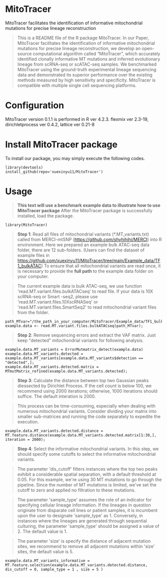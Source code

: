# MitoTracer
MitoTracer facilitates the identification of informative mitochondrial mutations for precise lineage reconstruction
>This is a README file of the R package MitoTracer. In our Paper, MitoTracer facilitates the identification of informative mitochondrial mutations for precise lineage reconstruction, we develop an open-source computational algorithm called “MitoTracer”, which accurately identified clonally informative MT mutations and inferred evolutionary lineage from scRNA-seq or scATAC-seq samples. We benchmarked MitoTracer using the ground-truth experimental lineage sequencing data and demonstrated its superior performance over the existing methods measured by high sensitivity and specificity. MitoTracer is compatible with multiple single cell sequencing platforms.
# Configuration
MitoTracer version 0.1.1 is performed in R ver 4.2.3.
flexmix ver 2.3-19, dirichletprocess ver 0.4.2, lattice ver 0.21-8
# Install MitoTracer package
To install our package, you may simply execute the following codes.
```
library(devtools)
install_github(repo='xuexinyu11/MitoTracer')
```
# Usage
>**This text will use a benchmark example data to illustrate how to use MitoTracer package**
>After the MitoTracer package is successfully installed, load the package.
```
library(MitoTracer)
```
>**Step 1**: Read all files of mitochondrial variants (*.MT_variants.txt) called from MERCI-mtSNP (https://github.com/shyhihihi/MERCI) into R environment. Here we prepared an example bulk ATAC-seq data folder, there are 12 sub-folders. (Users can find the dataset of example files in https://github.com/xuexinyu11/MitoTracer/tree/main/Example_data/TF1_bulkATAC)
>To ensure that all mitochondrial variants are read once, it is necessary to provide the **full path** to the example data folder on your computer.

>The current example data is bulk ATAC-seq, we use function 'read.MT.variant.files.bulkATACseq' to read file. If your data is 10X scRNA-seq or Smart -seq2, please use 'read.MT.variant.files.10XscRNASeq' or 'read.MT.variant.files.SmartSeq2' to read mitochondrial variant files from the folder.
```
path_MTvar="/the_path_in_your_computer/MitoTracer/Example_data/TF1_bulkATAC";
example.data <- read.MT.variant.files.bulkATACseq(path_MTvar);
```
>**Step 2**: Remove sequencing errors and extract the VAF matrix. Just keep "detected" mitochondrial variants for following analysis.
```
example.data.MT_variants = ErrorMutmatrix_detect(example.data)
example.data.MT_variants.detected = example.data.MT_variants[example.data.MT_variants$detection == "detected",];
example.data.MT_variants.detected.matrix = MTmutMatrix_refined(example.data.MT_variants.detected);
```
>**Step 3**: Calculate the distance between top two Gaussian peaks diessected by Dirichlet Process. If the cell count is below 100, we recommend using 2000 iterations; otherwise, 1000 iterations should suffice. The default interation is 2000.

>This process can be time-consuming, especially when dealing with numerous mitochondrial variants. Consider dividing your matrix into smaller sub-matrices and running the code separately to expedite the execution.
```
example.data.MT_variants.detected.distance = MT.feature.distance(example.data.MT_variants.detected.matrix[1:30,], iteration = 2000);
```
>**Step 4**: Select the informative mitochondrial variants. In this step, we should specify some cutoffs to select the informative mitochondrial variants.

>The parameter 'dis_cutoff' filters instances where the top two peaks exhibit a considerable spatial separation, with a default threshold at 0.05. For this example, we're using 30 MT mutations to go through the pipeline. Since the number of MT mutations is limited, we've set the cutoff to zero and applied no filtration to these mutations.

>The parameter 'sample_type' assumes the role of an indicator for specifying cellular lineage information. If the lineages in question originate from disparate cell lines or patient samples, it is incumbent upon the user to designate 'sample_type' as 1. Conversely, in instances where the lineages are generated through sequential culturing, the parameter 'sample_type' should be assigned a value of 2. The default value is 1.

>The parameter 'size' is specify the distance of adjacent mutation sites, we recommend to remove all adjacent mutations within 'size' sites, the default value is 5. 
```
example.data.MT_variants_informative = MT.feature.selection(example.data.MT_variants.detected.distance,  dis_cutoff = 0, sample_type = 1 , size = 5 )
```




